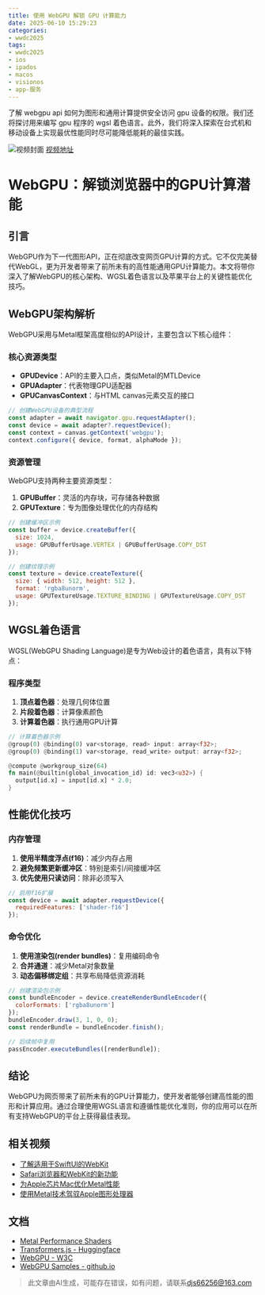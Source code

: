 ```yaml
---
title: 使用 WebGPU 解锁 GPU 计算能力
date: 2025-06-10 15:29:23
categories:
- wwdc2025
tags:
- wwdc2025
- ios
- ipados
- macos
- visionos
- app-服务
---
```

了解 webgpu api 如何为图形和通用计算提供安全访问 gpu 设备的权限。我们还将探讨用来编写 gpu 程序的 wgsl 着色语言。此外，我们将深入探索在台式机和移动设备上实现最优性能同时尽可能降低能耗的最佳实践。
<!--more-->

![视频封面](https://devimages-cdn.apple.com/wwdc-services/images/3055294D-836B-4513-B7B0-0BC5666246B0/9934/9934_wide_250x141_2x.jpg)
[视频地址](https://developer.apple.com/cn/videos/play/wwdc2025/236/)

# WebGPU：解锁浏览器中的GPU计算潜能

## 引言
WebGPU作为下一代图形API，正在彻底改变网页GPU计算的方式。它不仅完美替代WebGL，更为开发者带来了前所未有的高性能通用GPU计算能力。本文将带你深入了解WebGPU的核心架构、WGSL着色语言以及苹果平台上的关键性能优化技巧。

## WebGPU架构解析
WebGPU采用与Metal框架高度相似的API设计，主要包含以下核心组件：

### 核心资源类型
- **GPUDevice**：API的主要入口点，类似Metal的MTLDevice
- **GPUAdapter**：代表物理GPU适配器
- **GPUCanvasContext**：与HTML canvas元素交互的接口

```javascript
// 创建WebGPU设备的典型流程
const adapter = await navigator.gpu.requestAdapter();
const device = await adapter?.requestDevice();
const context = canvas.getContext('webgpu');
context.configure({ device, format, alphaMode });
```

### 资源管理
WebGPU支持两种主要资源类型：

1. **GPUBuffer**：灵活的内存块，可存储各种数据
2. **GPUTexture**：专为图像处理优化的内存结构

```javascript
// 创建缓冲区示例
const buffer = device.createBuffer({
  size: 1024,
  usage: GPUBufferUsage.VERTEX | GPUBufferUsage.COPY_DST
});

// 创建纹理示例
const texture = device.createTexture({
  size: { width: 512, height: 512 },
  format: 'rgba8unorm',
  usage: GPUTextureUsage.TEXTURE_BINDING | GPUTextureUsage.COPY_DST
});
```

## WGSL着色语言
WGSL(WebGPU Shading Language)是专为Web设计的着色语言，具有以下特点：

### 程序类型
1. **顶点着色器**：处理几何体位置
2. **片段着色器**：计算像素颜色
3. **计算着色器**：执行通用GPU计算

```rust
// 计算着色器示例
@group(0) @binding(0) var<storage, read> input: array<f32>;
@group(0) @binding(1) var<storage, read_write> output: array<f32>;

@compute @workgroup_size(64)
fn main(@builtin(global_invocation_id) id: vec3<u32>) {
  output[id.x] = input[id.x] * 2.0;
}
```

## 性能优化技巧

### 内存管理
1. **使用半精度浮点(f16)**：减少内存占用
2. **避免频繁更新缓冲区**：特别是索引/间接缓冲区
3. **优先使用只读访问**：除非必须写入

```javascript
// 启用f16扩展
const device = await adapter.requestDevice({
  requiredFeatures: ['shader-f16']
});
```

### 命令优化
1. **使用渲染包(render bundles)**：复用编码命令
2. **合并通道**：减少Metal对象数量
3. **动态偏移绑定组**：共享布局降低资源消耗

```javascript
// 创建渲染包示例
const bundleEncoder = device.createRenderBundleEncoder({
  colorFormats: ['rgba8unorm']
});
bundleEncoder.draw(3, 1, 0, 0);
const renderBundle = bundleEncoder.finish();

// 后续帧中复用
passEncoder.executeBundles([renderBundle]);
```

## 结论
WebGPU为网页带来了前所未有的GPU计算能力，使开发者能够创建高性能的图形和计算应用。通过合理使用WGSL语言和遵循性能优化准则，你的应用可以在所有支持WebGPU的平台上获得最佳表现。

## 相关视频
- [了解适用于SwiftUI的WebKit](https://developer.apple.com/videos/play/wwdc2025/231)
- [Safari浏览器和WebKit的新功能](https://developer.apple.com/videos/play/wwdc2025/233)
- [为Apple芯片Mac优化Metal性能](https://developer.apple.com/videos/play/wwdc2020/10632)
- [使用Metal技术驾驭Apple图形处理器](https://developer.apple.com/videos/play/wwdc2020/10602)

## 文档
- [Metal Performance Shaders](https://developer.apple.com/documentation/metalperformanceshaders)
- [Transformers.js - Huggingface](https://huggingface.co/docs/transformers.js/index)
- [WebGPU - W3C](https://www.w3.org/TR/webgpu/)
- [WebGPU Samples - github.io](https://webgpu.github.io/webgpu-samples/)
> 此文章由AI生成，可能存在错误，如有问题，请联系[djs66256@163.com](djs66256@163.com)